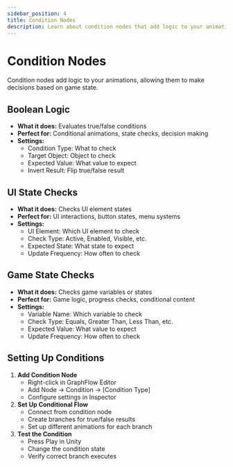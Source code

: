 ```yaml
---
sidebar_position: 4
title: Condition Nodes
description: Learn about condition nodes that add logic to your animations for decision-based flows.
---
```


# Condition Nodes

Condition nodes add logic to your animations, allowing them to make decisions based on game state.

## Boolean Logic
- **What it does:** Evaluates true/false conditions
- **Perfect for:** Conditional animations, state checks, decision making
- **Settings:**
  - Condition Type: What to check
  - Target Object: Object to check
  - Expected Value: What value to expect
  - Invert Result: Flip true/false result

## UI State Checks
- **What it does:** Checks UI element states
- **Perfect for:** UI interactions, button states, menu systems
- **Settings:**
  - UI Element: Which UI element to check
  - Check Type: Active, Enabled, Visible, etc.
  - Expected State: What state to expect
  - Update Frequency: How often to check

## Game State Checks
- **What it does:** Checks game variables or states
- **Perfect for:** Game logic, progress checks, conditional content
- **Settings:**
  - Variable Name: Which variable to check
  - Check Type: Equals, Greater Than, Less Than, etc.
  - Expected Value: What value to expect
  - Update Frequency: How often to check

## Setting Up Conditions

1. **Add Condition Node**
   - Right-click in GraphFlow Editor
   - Add Node → Condition → [Condition Type]
   - Configure settings in Inspector
2. **Set Up Conditional Flow**
   - Connect from condition node
   - Create branches for true/false results
   - Set up different animations for each branch
3. **Test the Condition**
   - Press Play in Unity
   - Change the condition state
   - Verify correct branch executes

<!-- ![\1](\2) -->
